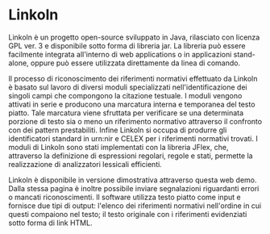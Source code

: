 # Linkoln

Linkoln è un progetto open-source sviluppato in Java, rilasciato con licenza GPL ver. 3 e disponibile sotto forma di libreria jar. La libreria può essere facilmente integrata all'interno di web applications o in applicazioni stand-alone, oppure può essere utilizzata direttamente da linea di comando.

Il processo di riconoscimento dei riferimenti normativi effettuato da Linkoln è basato sul lavoro di diversi moduli specializzati nell'identificazione dei singoli campi che compongono la citazione testuale. I moduli vengono attivati in serie e producono una marcatura interna e temporanea del testo piatto. Tale marcatura viene sfruttata per verificare se una determinata porzione di testo sia o meno un riferimento normativo attraverso il confronto con dei pattern prestabiliti. Infine Linkoln si occupa di produrre gli identificatori standard in urn:nir e CELEX per i riferimenti normativi trovati. I moduli di Linkoln sono stati implementati con la libreria JFlex, che, attraverso la definizione di espressioni regolari, regole e stati, permette la realizzazione di analizzatori lessicali efficienti.

Linkoln è disponibile in versione dimostrativa attraverso questa web demo. Dalla stessa pagina è inoltre possibile inviare segnalazioni riguardanti errori o mancati riconoscimenti. Il software utilizza testo piatto come input e fornisce due tipi di output: l'elenco dei riferimenti normativi nell'ordine in cui questi compaiono nel testo; il testo originale con i riferimenti evidenziati sotto forma di link HTML.


